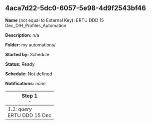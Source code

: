 ## 4aca7d22-5dc0-6057-5e98-4d9f2543bf46

**Name** (not equal to External Key)**:** ERTU DDD 15 Dec_DIH_Profiles_Automation

**Description:** n/a

**Folder:** my automations/

**Started by:** Schedule

**Status:** Ready

**Schedule:** Not defined

**Notifications:** _none_


| Step 1<br>_<small>-</small>_ |
| --- |
| _1.1: query_<br>ERTU DDD 15 Dec |
